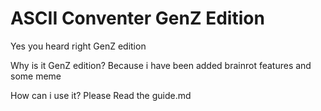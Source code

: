 # ASCII Conventer GenZ Edition

Yes you heard right GenZ edition

Why is it GenZ edition? 
 Because i have been added brainrot features and some meme 

 How can i use it? Please Read the guide.md